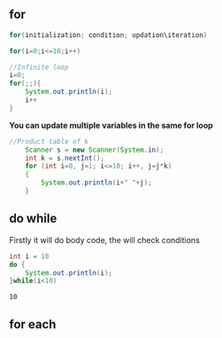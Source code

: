 ## for 

```Java
for(initialization; condition; updation\iteration)

for(i=0;i<=10;i++)

```

```Java
//Infinite loop
i=0;
for(;;){
	System.out.println(i);
	i++
}
```

**You can update multiple variables in the same for loop**

```Java
//Product table of k
	Scanner s = new Scanner(System.in);  
	int k = s.nextInt();  
	for (int i=0, j=1; i<=10; i++, j=j*k)  
	{  
	    System.out.println(i+" "+j);  
	}
```
## do while

Firstly it will do body code, the will check conditions

```Java
int i = 10
do {
	System.out.println(i);
}while(i<10)
```

```Output
10
```
## for each 
